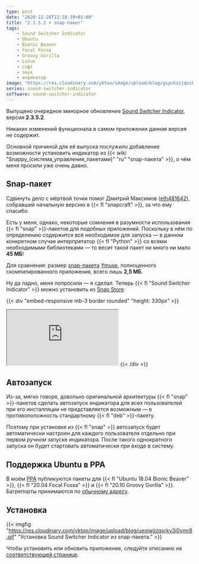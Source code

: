 ```yaml
---
type: post
date: "2020-12-28T11:10:39+01:00"
title: "2.3.5.2 + snap-пакет"
tags:
    - Sound Switcher Indicator
    - Ubuntu
    - Bionic Beaver
    - Focal Fossa
    - Groovy Gorilla
    - Linux
    - софт
    - звук
    - индикатор
image: "https://res.cloudinary.com/yktoo/image/upload/blog/gsychzzjqvcbxytpn9ff.png"
series: sound-switcher-indicator
software: sound-switcher-indicator
---
```


Выпущено очередное минорное обновление [Sound Switcher Indicator](/software/sound-switcher-indicator), версия **2.3.5.2**.

<!--more-->

Никаких изменений функционала в самом приложении данная версия не содержит.

Основной причиной для её выпуска послужило добавление возможности установить индикатор из {{< wiki "Snappy_(система_управления_пакетами)" "ru" "snap-пакета" >}}, о чём меня просили уже очень давно.

## Snap-пакет

Сдвинуть дело с мёртвой точки помог Дмитрий Максимов ([eth481642](https://github.com/eth481642)), собравший начальную версию в {{< fl "snapcraft" >}}, за что ему спасибо.

Есть у меня, однако, некоторые сомнения в разумности использования {{< fl "snap" >}}-пакетов для подобных приложений. Поскольку в нём по определению содержится всё необходимое для запуска — в данном конкретном случае интерпретатор {{< fl "Python" >}} со всеми необходимыми библиотеками — то весит такой пакет ни много ни мало **45 МБ**!

Для сравнения: размер [snap-пакета](https://snapcraft.io/ymuse) [Ymuse](/software/ymuse), полноценного скомпилированного приложения, всего лишь **2,5 МБ**.

Ну да ладно, меня попросили — я сделал. Теперь {{< fl "Sound Switcher Indicator" >}} можно установить из [Snap Store](https://snapcraft.io/indicator-sound-switcher):

{{< div "embed-responsive mb-3 border rounded" "height: 330px" >}}
<iframe src="https://snapcraft.io/indicator-sound-switcher/embedded?button=black&summary=true"></iframe>
{{< /div >}}

## Автозапуск

Из-за, мягко говоря, довольно оригинальной архитектуры {{< fl "snap" >}}-пакетов сделать автозапуск индикатора для всех пользователей при его инсталляции не представляется возможным — в противоположность стандартному {{< fl "deb" >}}-пакету.

Поэтому при установке из {{< fl "snap" >}} автозапуск будет автоматически настроен для каждого пользователя отдельно при первом *ручном* запуске индикатора. После такого однократного запуска он будет стартовать автоматически при входе в систему.

## Поддержка Ubuntu в PPA

В моём [PPA](https://launchpad.net/~yktooo/+archive/ubuntu/ppa) публикуются пакеты для {{< fl "Ubuntu 18.04 Bionic Beaver" >}}, {{< fl "20.04 Focal Fossa" >}} и {{< fl "20.10 Groovy Gorilla" >}}. Багрепорты принимаются по [обычному адресу](https://github.com/yktoo/indicator-sound-switcher/issues/).

## Установка

{{< imgfig "https://res.cloudinary.com/yktoo/image/upload/blog/ueoiwjjzqsrkv3i0vmr8.gif" "Установка Sound Switcher Indicator из snap-пакета." >}}

Чтобы установить или обновить приложение, следуйте описанию на [соответствующей странице](/software/sound-switcher-indicator#установка).
